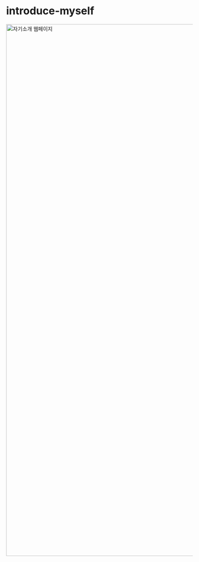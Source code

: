 # introduce-myself

<img width="1437" alt="자기소개 웹페이지" src="https://user-images.githubusercontent.com/85045177/182150273-981fcda7-39b1-435b-8b92-9474bc923d63.png">
